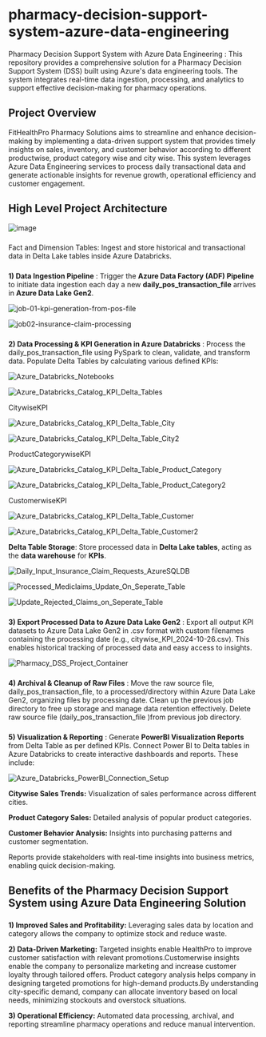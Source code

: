 # pharmacy-decision-support-system-azure-data-engineering
Pharmacy Decision Support System with Azure Data Engineering : This repository provides a comprehensive solution for a Pharmacy Decision Support System (DSS) built using Azure's data engineering tools. The system integrates real-time data ingestion, processing, and analytics to support effective decision-making for pharmacy operations.

## Project Overview 
FitHealthPro Pharmacy Solutions aims to streamline and enhance decision-making by implementing a data-driven support system that provides timely insights on sales, inventory, and customer behavior according to different productwise, product category wise and city wise. This system leverages Azure Data Engineering services to process daily transactional data and generate actionable insights for revenue growth, operational efficiency and customer engagement.

## High Level Project Architecture 

![image](https://github.com/user-attachments/assets/288e69d9-31e8-4f7b-a630-bf54de0e5dd4)


###
Fact and Dimension Tables: Ingest and store historical and transactional data in Delta Lake tables inside Azure Databricks.
   
###
**1) Data Ingestion Pipeline** :
Trigger the **Azure Data Factory (ADF) Pipeline** to initiate data ingestion each day a new **daily_pos_transaction_file** arrives in **Azure Data Lake Gen2**.

![job-01-kpi-generation-from-pos-file](https://github.com/user-attachments/assets/a4419b82-f546-4dc6-8c9f-e35bfd2c05bb)

![job02-insurance-claim-processing](https://github.com/user-attachments/assets/a1804091-4dd7-4c87-a4f4-6356acfd5264)

    
###
**2) Data Processing & KPI Generation in Azure Databricks** :
Process the daily_pos_transaction_file using PySpark to clean, validate, and transform data. Populate Delta Tables by calculating various defined KPIs:

![Azure_Databricks_Notebooks](https://github.com/user-attachments/assets/ee30a124-5cd3-4f88-9b73-60a9bd132ca8)

![Azure_Databricks_Catalog_KPI_Delta_Tables](https://github.com/user-attachments/assets/0dfaf8e4-3828-4c48-a3db-6f3d7add0aad)


CitywiseKPI

![Azure_Databricks_Catalog_KPI_Delta_Table_City](https://github.com/user-attachments/assets/245b1307-782a-4d0b-85ea-b1dd14266ab4)

![Azure_Databricks_Catalog_KPI_Delta_Table_City2](https://github.com/user-attachments/assets/73580384-476b-4834-970a-16afe4ca6120)



ProductCategorywiseKPI

![Azure_Databricks_Catalog_KPI_Delta_Table_Product_Category](https://github.com/user-attachments/assets/64651741-ec02-4d9a-ba25-8caa77ad66f1)

![Azure_Databricks_Catalog_KPI_Delta_Table_Product_Category2](https://github.com/user-attachments/assets/a1491640-cdaa-435a-8fc4-0ef3fb9aec42)



CustomerwiseKPI

![Azure_Databricks_Catalog_KPI_Delta_Table_Customer](https://github.com/user-attachments/assets/d48cfc94-788f-4e94-82d5-b74cf442b420)

![Azure_Databricks_Catalog_KPI_Delta_Table_Customer2](https://github.com/user-attachments/assets/7265026c-2451-4c9d-9a65-ec3fc6549a42)




**Delta Table Storage**: Store processed data in **Delta Lake tables**, acting as the **data warehouse** for **KPIs**.

![Daily_Input_Insurance_Claim_Requests_AzureSQLDB](https://github.com/user-attachments/assets/b97b27c0-b1de-4318-817c-7a64284829da)

![Processed_Mediclaims_Update_On_Seperate_Table](https://github.com/user-attachments/assets/f032f541-46f9-44ff-8d6f-3c1a4d7a8e4b)

![Update_Rejected_Claims_on_Seperate_Table](https://github.com/user-attachments/assets/4f14dcd9-1da6-41bc-bcb1-127fb219141a)

   
###
**3) Export Processed Data to Azure Data Lake Gen2** :
Export all output KPI datasets to Azure Data Lake Gen2 in .csv format with custom filenames containing the processing date (e.g., citywise_KPI_2024-10-26.csv).
This enables historical tracking of processed data and easy access to insights.

![Pharmacy_DSS_Project_Container](https://github.com/user-attachments/assets/95b11185-ea94-48a5-a2a9-1846af0ca4bc)


###
**4) Archival & Cleanup of Raw Files** :
Move the raw source file, daily_pos_transaction_file, to a processed/directory within Azure Data Lake Gen2, organizing files by processing date.
Clean up the previous job directory to free up storage and manage data retention effectively.
Delete raw source file (daily_pos_transaction_file )from previous job directory.


###
**5) Visualization & Reporting** :
   Generate **PowerBI Visualization Reports** from Delta Table as per defined KPIs.
   Connect Power BI to Delta tables in Azure Databricks to create interactive dashboards and reports. These include:
   
   ![Azure_Databricks_PowerBI_Connection_Setup](https://github.com/user-attachments/assets/8bfa3b25-25be-4b73-b983-3c288ad2580d)

   **Citywise Sales Trends:** Visualization of sales performance across different cities.
   
   **Product Category Sales:** Detailed analysis of popular product categories.
   
   **Customer Behavior Analysis:** Insights into purchasing patterns and customer segmentation.
   
   Reports provide stakeholders with real-time insights into business metrics, enabling quick decision-making.


## Benefits of the Pharmacy Decision Support System using Azure Data Engineering Solution
###
**1) Improved Sales and Profitability:** Leveraging sales data by location and category allows the company to optimize stock and reduce waste.

**2) Data-Driven Marketing:** Targeted insights enable HealthPro to improve customer satisfaction with relevant promotions.Customerwise insights enable the company to personalize marketing and increase customer loyalty through tailored offers. Product category analysis helps company in designing targeted promotions for high-demand products.By understanding city-specific demand, company can allocate inventory based on local needs, minimizing stockouts and overstock situations.

**3) Operational Efficiency:** Automated data processing, archival, and reporting streamline pharmacy operations and reduce manual intervention.
